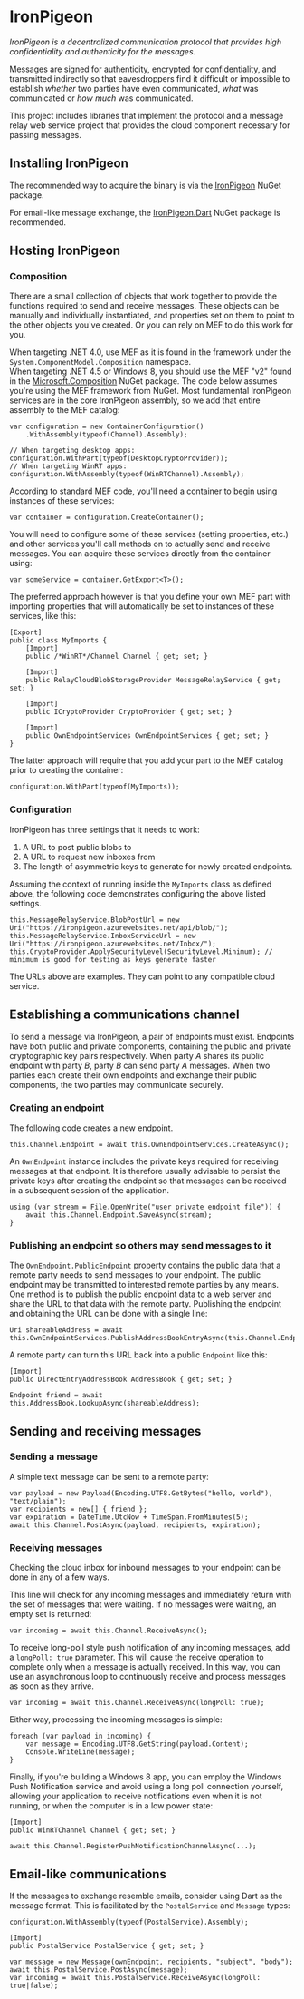 IronPigeon
==========

*IronPigeon is a decentralized communication protocol that provides high
confidentiality and authenticity for the messages.*

Messages are signed for authenticity, encrypted for confidentiality,
and transmitted indirectly so that eavesdroppers find it difficult or
impossible to establish *whether* two parties have even communicated,
*what* was communicated or *how much* was communicated.

This project includes libraries that implement the protocol and a message
relay web service project that provides the cloud component necessary for
passing messages.

Installing IronPigeon
---------------------

The recommended way to acquire the binary is via the
[IronPigeon][1] NuGet package.

For email-like message exchange, the [IronPigeon.Dart][2]
NuGet package is recommended.

Hosting IronPigeon
------------------

### Composition

There are a small collection of objects that work together to provide the
functions required to send and receive messages.  These objects can be
manually and individually instantiated, and properties set on them to point
to the other objects you've created.  Or you can rely on MEF to do this work
for you.

When targeting .NET 4.0, use MEF as it is found in the framework under the
`System.ComponentModel.Composition` namespace.  
When targeting .NET 4.5 or Windows 8, you should use the MEF "v2" found in the
[Microsoft.Composition][3] NuGet package.  The code below assumes you're using
the MEF framework from NuGet.  Most fundamental IronPigeon services are in the
core IronPigeon assembly, so we add that entire assembly to the MEF catalog:

	var configuration = new ContainerConfiguration()
		.WithAssembly(typeof(Channel).Assembly);

	// When targeting desktop apps:
	configuration.WithPart(typeof(DesktopCryptoProvider));
	// When targeting WinRT apps:
	configuration.WithAssembly(typeof(WinRTChannel).Assembly);

According to standard MEF code, you'll need a container to begin using
instances of these services:

	var container = configuration.CreateContainer();

You will need to configure some of these services (setting properties, etc.)
and other services you'll call methods on to actually send and receive
messages.  You can acquire these services directly from the container using:

	var someService = container.GetExport<T>();

The preferred approach however is that you define your own MEF part with
importing properties that will automatically be set to instances of these
services, like this:

	[Export]
	public class MyImports {
		[Import]
		public /*WinRT*/Channel Channel { get; set; }

		[Import]
		public RelayCloudBlobStorageProvider MessageRelayService { get; set; }

		[Import]
		public ICryptoProvider CryptoProvider { get; set; }

		[Import]
		public OwnEndpointServices OwnEndpointServices { get; set; }
	}

The latter approach will require that you add your part to the MEF catalog
prior to creating the container:

	configuration.WithPart(typeof(MyImports));

### Configuration

IronPigeon has three settings that it needs to work:

1. A URL to post public blobs to
2. A URL to request new inboxes from
3. The length of asymmetric keys to generate for newly created endpoints.

Assuming the context of running inside the `MyImports` class as defined above,
the following code demonstrates configuring the above listed settings.

	this.MessageRelayService.BlobPostUrl = new Uri("https://ironpigeon.azurewebsites.net/api/blob/");
	this.MessageRelayService.InboxServiceUrl = new Uri("https://ironpigeon.azurewebsites.net/Inbox/");
	this.CryptoProvider.ApplySecurityLevel(SecurityLevel.Minimum); // minimum is good for testing as keys generate faster

The URLs above are examples.  They can point to any compatible cloud service.

Establishing a communications channel
-------------------------------------

To send a message via IronPigeon, a pair of endpoints must exist.
Endpoints have both public and private components, containing the public
and private cryptographic key pairs respectively.  When party *A* shares its
public endpoint with party *B*, party *B* can send party *A* messages.
When two parties each create their own endpoints and exchange their public
components, the two parties may communicate securely.

### Creating an endpoint
The following code creates a new endpoint.

	this.Channel.Endpoint = await this.OwnEndpointServices.CreateAsync();

An `OwnEndpoint` instance includes the private keys required for receiving
messages at that endpoint.  It is therefore usually advisable to persist the
private keys after creating the endpoint so that messages can be received
in a subsequent session of the application.

	using (var stream = File.OpenWrite("user private endpoint file")) {
		await this.Channel.Endpoint.SaveAsync(stream);
	}

### Publishing an endpoint so others may send messages to it

The `OwnEndpoint.PublicEndpoint` property contains the public data that a
remote party needs to send messages to your endpoint.  The public endpoint
may be transmitted to interested remote parties by any means.  One method is
to publish the public endpoint data to a web server and share the URL to that
data with the remote party.  Publishing the endpoint and obtaining the URL can
be done with a single line:

	Uri shareableAddress = await this.OwnEndpointServices.PublishAddressBookEntryAsync(this.Channel.Endpoint);

A remote party can turn this URL back into a public `Endpoint` like this:

	[Import]
	public DirectEntryAddressBook AddressBook { get; set; }

	Endpoint friend = await this.AddressBook.LookupAsync(shareableAddress);

Sending and receiving messages
------------------------------

### Sending a message

A simple text message can be sent to a remote party:

	var payload = new Payload(Encoding.UTF8.GetBytes("hello, world"), "text/plain");
	var recipients = new[] { friend };
	var expiration = DateTime.UtcNow + TimeSpan.FromMinutes(5);
	await this.Channel.PostAsync(payload, recipients, expiration);

### Receiving messages

Checking the cloud inbox for inbound messages to your endpoint can be done in
any of a few ways.  

This line will check for any incoming messages and immediately return with
the set of messages that were waiting.  If no messages were waiting, an empty
set is returned:

	var incoming = await this.Channel.ReceiveAsync();

To receive long-poll style push notification of any incoming messages, add a
`longPoll: true` parameter.  This will cause the receive operation to complete
only when a message is actually received.  In this way, you can use an
asynchronous loop to continuously receive and process messages as soon as they
arrive.

	var incoming = await this.Channel.ReceiveAsync(longPoll: true);

Either way, processing the incoming messages is simple:

	foreach (var payload in incoming) {
		var message = Encoding.UTF8.GetString(payload.Content);
		Console.WriteLine(message);
	}

Finally, if you're building a Windows 8 app, you can employ the 
Windows Push Notification service and avoid using a long poll connection
yourself, allowing your application to receive notifications even when it is
not running, or when the computer is in a low power state:

	[Import]
	public WinRTChannel Channel { get; set; }

	await this.Channel.RegisterPushNotificationChannelAsync(...);

Email-like communications
-------------------------

If the messages to exchange resemble emails, consider using Dart as the
message format.  This is facilitated by the `PostalService` and `Message`
types:

	configuration.WithAssembly(typeof(PostalService).Assembly);

	[Import]
	public PostalService PostalService { get; set; }

	var message = new Message(ownEndpoint, recipients, "subject", "body");
	await this.PostalService.PostAsync(message);
	var incoming = await this.PostalService.ReceiveAsync(longPoll: true|false);

[1]: http://nuget.org/packages/IronPigeon            "IronPigeon NuGet package"
[2]: http://nuget.org/packages/IronPigeon.Dart       "IronPigeon.Dart NuGet package"
[3]: http://nuget.org/packages/Microsoft.Composition "Microsoft.Composition NuGet package"

